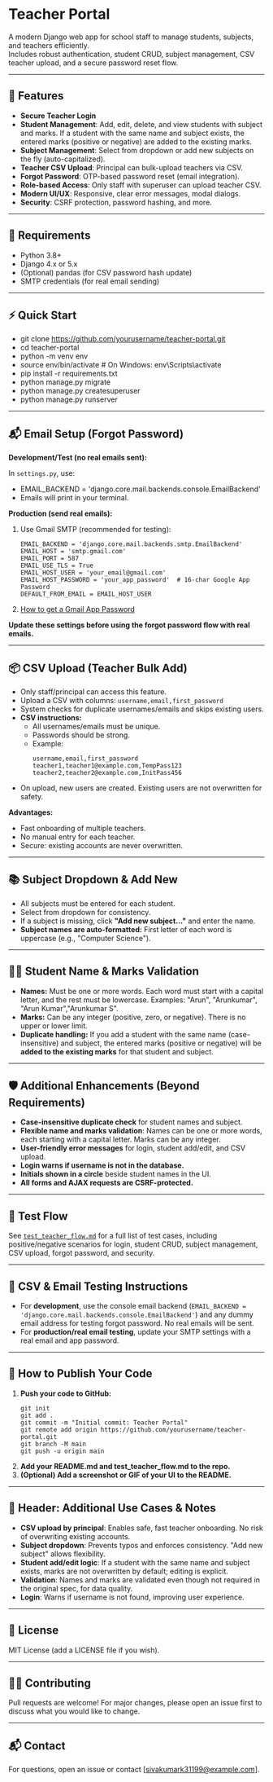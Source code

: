# Teacher Portal

A modern Django web app for school staff to manage students, subjects, and teachers efficiently.  
Includes robust authentication, student CRUD, subject management, CSV teacher upload, and a secure password reset flow.

---

## 🚀 Features

- **Secure Teacher Login**
- **Student Management**: Add, edit, delete, and view students with subject and marks. If a student with the same name and subject exists, the entered marks (positive or negative) are added to the existing marks.
- **Subject Management**: Select from dropdown or add new subjects on the fly (auto-capitalized).
- **Teacher CSV Upload**: Principal can bulk-upload teachers via CSV.
- **Forgot Password**: OTP-based password reset (email integration).
- **Role-based Access**: Only staff with superuser can upload teacher CSV.
- **Modern UI/UX**: Responsive, clear error messages, modal dialogs.
- **Security**: CSRF protection, password hashing, and more.

---

## 📝 Requirements

- Python 3.8+
- Django 4.x or 5.x
- (Optional) pandas (for CSV password hash update)
- SMTP credentials (for real email sending)

---

## ⚡️ Quick Start

- git clone https://github.com/yourusername/teacher-portal.git
- cd teacher-portal
- python -m venv env
- source env/bin/activate # On Windows: env\Scripts\activate
- pip install -r requirements.txt
- python manage.py migrate
- python manage.py createsuperuser
- python manage.py runserver


---

## 📬 Email Setup (Forgot Password)

**Development/Test (no real emails sent):**

In `settings.py`, use:

- EMAIL_BACKEND = 'django.core.mail.backends.console.EmailBackend'
- Emails will print in your terminal.

**Production (send real emails):**

1. Use Gmail SMTP (recommended for testing):
    ```
    EMAIL_BACKEND = 'django.core.mail.backends.smtp.EmailBackend'
    EMAIL_HOST = 'smtp.gmail.com'
    EMAIL_PORT = 587
    EMAIL_USE_TLS = True
    EMAIL_HOST_USER = 'your_email@gmail.com'
    EMAIL_HOST_PASSWORD = 'your_app_password'  # 16-char Google App Password
    DEFAULT_FROM_EMAIL = EMAIL_HOST_USER
    ```
2. [How to get a Gmail App Password](https://support.google.com/accounts/answer/185833?hl=en)

**Update these settings before using the forgot password flow with real emails.**

---

## 📦 CSV Upload (Teacher Bulk Add)

- Only staff/principal can access this feature.
- Upload a CSV with columns: `username,email,first_password`
- System checks for duplicate usernames/emails and skips existing users.
- **CSV instructions:**
    - All usernames/emails must be unique.
    - Passwords should be strong.
    - Example:
        ```
        username,email,first_password
        teacher1,teacher1@example.com,TempPass123
        teacher2,teacher2@example.com,InitPass456
        ```
- On upload, new users are created. Existing users are not overwritten for safety.

**Advantages:**
- Fast onboarding of multiple teachers.
- No manual entry for each teacher.
- Secure: existing accounts are never overwritten.

---

## 📚 Subject Dropdown & Add New

- All subjects must be entered for each student.
- Select from dropdown for consistency.
- If a subject is missing, click **"Add new subject..."** and enter the name.
- **Subject names are auto-formatted:** First letter of each word is uppercase (e.g., "Computer Science").

---

## 🧑‍🎓 Student Name & Marks Validation

- **Names:** Must be one or more words. Each word must start with a capital letter, and the rest must be lowercase. Examples: "Arun", "Arunkumar", "Arun Kumar","Arunkumar S".
- **Marks:** Can be any integer (positive, zero, or negative). There is no upper or lower limit.
- **Duplicate handling:** If you add a student with the same name (case-insensitive) and subject, the entered marks (positive or negative) will be **added to the existing marks** for that student and subject.


---

## 🛡️ Additional Enhancements (Beyond Requirements)

- **Case-insensitive duplicate check** for student names and subject.
- **Flexible name and marks validation**: Names can be one or more words, each starting with a capital letter. Marks can be any integer.
- **User-friendly error messages** for login, student add/edit, and CSV upload.
- **Login warns if username is not in the database.**
- **Initials shown in a circle** beside student names in the UI.
- **All forms and AJAX requests are CSRF-protected.**

---

## 🧪 Test Flow

See [`test_teacher_flow.md`](test_teacher_flow.md) for a full list of test cases, including positive/negative scenarios for login, student CRUD, subject management, CSV upload, forgot password, and security.

---

## 📝 CSV & Email Testing Instructions

- For **development**, use the console email backend (`EMAIL_BACKEND = 'django.core.mail.backends.console.EmailBackend'`) and any dummy email address for testing forgot password. No real emails will be sent.
- For **production/real email testing**, update your SMTP settings with a real email and app password.

---

## 🚦 How to Publish Your Code

1. **Push your code to GitHub:**
    ```
    git init
    git add .
    git commit -m "Initial commit: Teacher Portal"
    git remote add origin https://github.com/yourusername/teacher-portal.git
    git branch -M main
    git push -u origin main
    ```
2. **Add your README.md and test_teacher_flow.md to the repo.**
3. **(Optional) Add a screenshot or GIF of your UI to the README.**

---

## 📢 Header: Additional Use Cases & Notes

- **CSV upload by principal**: Enables safe, fast teacher onboarding. No risk of overwriting existing accounts.
- **Subject dropdown**: Prevents typos and enforces consistency. "Add new subject" allows flexibility.
- **Student add/edit logic**: If a student with the same name and subject exists, marks are not overwritten by default; editing is explicit.
- **Validation**: Names and marks are validated even though not required in the original spec, for data quality.
- **Login**: Warns if username is not found, improving user experience.

---

## 📄 License

MIT License (add a LICENSE file if you wish).

---

## 🙋‍♂️ Contributing

Pull requests are welcome! For major changes, please open an issue first to discuss what you would like to change.

---

## 📬 Contact

For questions, open an issue or contact [sivakumark31199@example.com].
